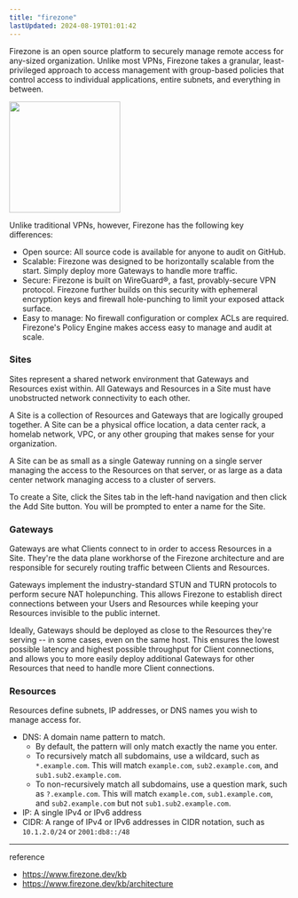 ```yaml
---
title: "firezone"
lastUpdated: 2024-08-19T01:01:42
---
```


Firezone is an open source platform to securely manage remote access for any-sized organization. Unlike most VPNs, Firezone takes a granular, least-privileged approach to access management with group-based policies that control access to individual applications, entire subnets, and everything in between.

<img style="height: 200px" src="https://github.com/user-attachments/assets/9abef884-ba8b-4c08-89ee-c0e3943b3639"/>

Unlike traditional VPNs, however, Firezone has the following key differences:

- Open source: All source code is available for anyone to audit on GitHub.
- Scalable: Firezone was designed to be horizontally scalable from the start. Simply deploy more Gateways to handle more traffic.
- Secure: Firezone is built on WireGuard®, a fast, provably-secure VPN protocol. Firezone further builds on this security with ephemeral encryption keys and firewall hole-punching to limit your exposed attack surface.
- Easy to manage: No firewall configuration or complex ACLs are required. Firezone's Policy Engine makes access easy to manage and audit at scale.

### Sites

Sites represent a shared network environment that Gateways and Resources exist within. All Gateways and Resources in a Site must have unobstructed network connectivity to each other.

A Site is a collection of Resources and Gateways that are logically grouped together. A Site can be a physical office location, a data center rack, a homelab network, VPC, or any other grouping that makes sense for your organization.

A Site can be as small as a single Gateway running on a single server managing the access to the Resources on that server, or as large as a data center network managing access to a cluster of servers.

To create a Site, click the Sites tab in the left-hand navigation and then click the Add Site button. You will be prompted to enter a name for the Site.

### Gateways

Gateways are what Clients connect to in order to access Resources in a Site. They're the data plane workhorse of the Firezone architecture and are responsible for securely routing traffic between Clients and Resources.

Gateways implement the industry-standard STUN and TURN protocols to perform secure NAT holepunching. This allows Firezone to establish direct connections between your Users and Resources while keeping your Resources invisible to the public internet.

Ideally, Gateways should be deployed as close to the Resources they're serving -- in some cases, even on the same host. This ensures the lowest possible latency and highest possible throughput for Client connections, and allows you to more easily deploy additional Gateways for other Resources that need to handle more Client connections.

### Resources

Resources define subnets, IP addresses, or DNS names you wish to manage access for.

- DNS: A domain name pattern to match.
    - By default, the pattern will only match exactly the name you enter.
    - To recursively match all subdomains, use a wildcard, such as `*.example.com`. This will match `example.com`, `sub2.example.com`, and `sub1.sub2.example.com`.
    - To non-recursively match all subdomains, use a question mark, such as `?.example.com`. This will match `example.com`, `sub1.example.com`, and `sub2.example.com` but not `sub1.sub2.example.com`.
- IP: A single IPv4 or IPv6 address
- CIDR: A range of IPv4 or IPv6 addresses in CIDR notation, such as `10.1.2.0/24` or `2001:db8::/48`

---
reference
- https://www.firezone.dev/kb
- https://www.firezone.dev/kb/architecture

